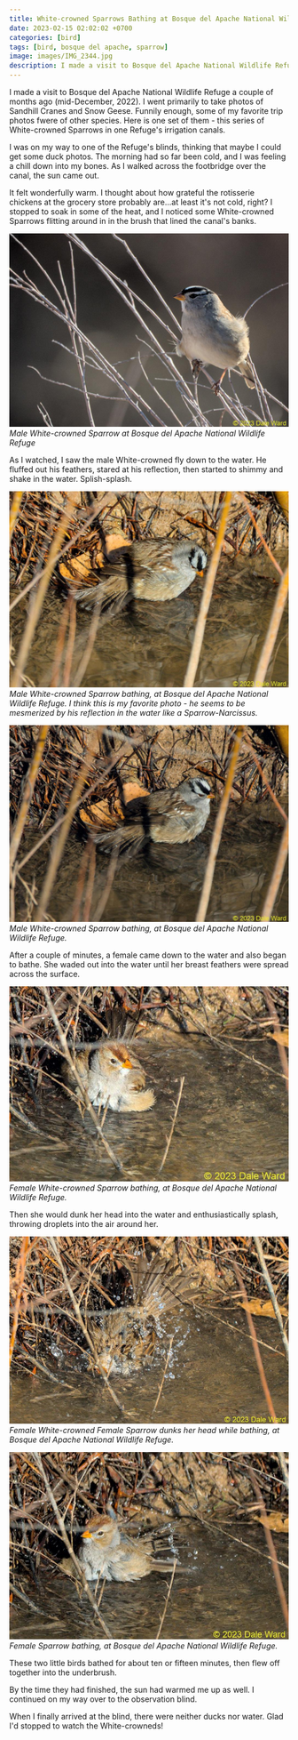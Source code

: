 ```yaml
---
title: White-crowned Sparrows Bathing at Bosque del Apache National Wildlife Refuge
date: 2023-02-15 02:02:02 +0700
categories: [bird]
tags: [bird, bosque del apache, sparrow]
image: images/IMG_2344.jpg
description: I made a visit to Bosque del Apache National Wildlife Refuge a couple of months ago (mid-December, 2022). I went primarily to take photos of Sandhill Cranes and Snow Geese. Funnily enough, some of my favorite trip photos fwere of other species. Here is one set of them - this series of White-crowned Sparrows in one Refuge's irrigation canals.
---
```


I made a visit to Bosque del Apache National Wildlife Refuge a couple of months ago (mid-December, 2022). I went primarily to take photos of Sandhill Cranes and Snow Geese. Funnily enough, some of my favorite trip photos fwere of other species. Here is one set of them - this series of White-crowned Sparrows in one Refuge's irrigation canals.

I was on my way to one of the Refuge's blinds, thinking that maybe I could get some duck photos. The morning had so far been cold, and I was feeling a chill down into my bones. As I walked across the footbridge over the canal, the sun came out.

It felt wonderfully warm. I thought about how grateful the rotisserie chickens at the grocery store probably are...at least it's not cold, right? I stopped to soak in some of the heat, and I noticed some White-crowned Sparrows flitting around in in the brush that lined the canal's banks.

![picture](images/IMG_2359.jpg)
*Male White-crowned Sparrow at Bosque del Apache National Wildlife Refuge*

As I watched, I saw the male White-crowned fly down to the water. He fluffed out his feathers, stared at his reflection, then started to shimmy and shake in the water. Splish-splash.

![picture](images/IMG_2344.jpg)
*Male White-crowned Sparrow bathing, at Bosque del Apache National Wildlife Refuge. I think this is my favorite photo - he seems to be mesmerized by his reflection in the water like a Sparrow-Narcissus.*

![picture](images/IMG_2342.jpg)
*Male White-crowned Sparrow bathing, at Bosque del Apache National Wildlife Refuge.*

After a couple of minutes, a female came down to the water and also began to bathe. She waded out into the water until her breast feathers were spread across the surface.

![picture](images/IMG_2333.jpg)
*Female White-crowned Sparrow bathing, at Bosque del Apache National Wildlife Refuge.*

Then she would dunk her head into the water and enthusiastically splash, throwing droplets into the air around her.

![picture](images/IMG_2331.jpg)
*Female White-crowned Female Sparrow dunks her head while bathing, at Bosque del Apache National Wildlife Refuge.*

![picture](images/IMG_2326.jpg)
*Female Sparrow bathing, at Bosque del Apache National Wildlife Refuge.*

These two little birds bathed for about ten or fifteen minutes, then flew off together into the underbrush.

By the time they had finished, the sun had warmed me up as well. I continued on my way over to the observation blind.

When I finally arrived at the blind, there were neither ducks nor water. Glad I'd stopped to watch the White-crowneds!
